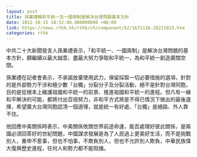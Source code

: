 ```yaml
---
layout: post
title: 孫業禮稱和平統一及一國兩制是解決台灣問題基本方針
date: 2022-10-15 18:52:08.000000000 +08:00
link: https://news.rthk.hk/rthk/ch/component/k2/1671116-20221015.htm
categories: rthk
---
```


中共二十大新聞發言人孫業禮表示，「和平統一、一國兩制」是解決台灣問題的基本方針，願繼續以最大誠意、盡最大努力爭取和平統一，為和平統一創造廣闊空間。

孫業禮在記者會表示，不承諾放棄使用武力，保留採取一切必要措施的選項，針對的是外部勢力干涉和極少數「台獨」分裂分子及分裂活動，絕不是針對台灣同胞，目的是從根本上維護祖國和平統一的前景、推進祖國和平統一的進程。但凡有一線和平解決的可能，都將付出百倍努力，非和平方式將是不得已情況下做出的最後選擇，希望廣大台灣同胞認清一個道理，就是統一有好處、「台獨」是絕路、外人靠不住。

他回應中美關係時表示，中美關係攸關世界前途命運，能否處理好彼此關係，是兩國必須回答好的世紀問題，中國謀求發展是為了人民過上更美好生活，而不是挑戰別人，重申不惹事，但也不怕事，不欺負別人，但也不允許別人欺負，中華民族偉大復興歷史進程，任何人和勢力都不能阻擋。
